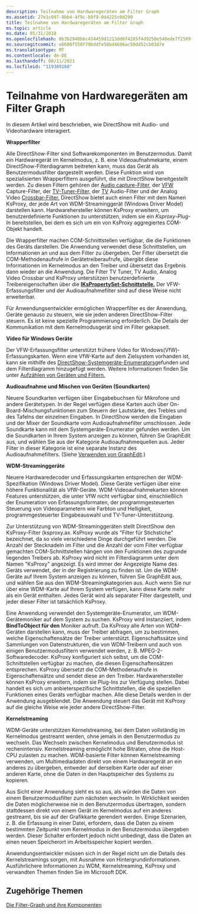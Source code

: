 ```yaml
---
description: Teilnahme von Hardwaregeräten am Filter Graph
ms.assetid: 27e1c097-9bb4-4f9c-b9f9-0d4225c0d290
title: Teilnahme von Hardwaregeräten am Filter Graph
ms.topic: article
ms.date: 05/31/2018
ms.openlocfilehash: 0b3b2940b6c434459d1213dd0f4265f4d9250e548ede7f2509f7f68c27166861
ms.sourcegitcommit: e6600f550f79bddfe58bd4696ac50dd52cb03d7e
ms.translationtype: MT
ms.contentlocale: de-DE
ms.lasthandoff: 08/11/2021
ms.locfileid: "119389160"
---
```

# <a name="how-hardware-devices-participate-in-the-filter-graph"></a>Teilnahme von Hardwaregeräten am Filter Graph

In diesem Artikel wird beschrieben, wie DirectShow mit Audio- und Videohardware interagiert.

**Wrapperfilter**

Alle DirectShow-Filter sind Softwarekomponenten im Benutzermodus. Damit ein Hardwaregerät im Kernelmodus, z. B. eine Videoaufnahmekarte, einem DirectShow-Filterdiagramm beitreten kann, muss das Gerät als Benutzermodusfilter dargestellt werden. Diese Funktion wird von spezialisierten Wrapperfiltern ausgeführt, die mit DirectShow bereitgestellt werden. Zu diesen Filtern gehören der [Audio capture-Filter,](audio-capture.md) der [VFW](vfw-capture-filter.md) Capture-Filter, der [TV-Tuner-Filter,](tv-tuner-filter.md) der [TV](tv-audio-filter.md) Audio-Filter und der Analog Video [Crossbar-Filter.](analog-video-crossbar-filter.md) DirectShow bietet auch einen Filter mit dem Namen KsProxy, der jede Art von WDM-Streaminggerät (Windows Driver Model) darstellen kann. Hardwarehersteller können KsProxy erweitern, um benutzerdefinierte Funktionen zu unterstützen, indem sie ein *Ksproxy-Plug-In* bereitstellen, bei dem es sich um ein von KsProxy aggregiertes COM-Objekt handelt.

Die Wrapperfilter machen COM-Schnittstellen verfügbar, die die Funktionen des Geräts darstellen. Die Anwendung verwendet diese Schnittstellen, um Informationen an und aus dem Filter zu übergeben. Der Filter übersetzt die COM-Methodenaufrufe in Gerätetreiberaufrufe, übergibt diese Informationen im Kernelmodus an den Treiber und übersetzt das Ergebnis dann wieder an die Anwendung. Die Filter TV Tuner, TV Audio, Analog Video Crossbar und KsProxy unterstützen benutzerdefinierte Treibereigenschaften über die [**IKsPropertySet-Schnittstelle.**](ikspropertyset.md) Der VFW-Erfassungsfilter und der Audioaufnahmefilter sind auf diese Weise nicht erweiterbar.

Für Anwendungsentwickler ermöglichen Wrapperfilter es der Anwendung, Geräte genauso zu steuern, wie sie jeden anderen DirectShow-Filter steuern. Es ist keine spezielle Programmierung erforderlich. Die Details der Kommunikation mit dem Kernelmodusgerät sind im Filter gekapselt.

**Video für Windows Geräte**

Der VFW-Erfassungsfilter unterstützt frühere Video for Windows(VfW)-Erfassungskarten. Wenn eine VfW-Karte auf dem Zielsystem vorhanden ist, kann sie mithilfe des [DirectShow-Systemgeräte-Enumerators](system-device-enumerator.md)gefunden und dem Filterdiagramm hinzugefügt werden. Weitere Informationen finden Sie unter [Aufzählen von Geräten und Filtern.](enumerating-devices-and-filters.md)

**Audioaufnahme und Mischen von Geräten (Soundkarten)**

Neuere Soundkarten verfügen über Eingabebuchsen für Mikrofone und andere Gerätetypen. In der Regel verfügen diese Karten auch über On-Board-Mischungsfunktionen zum Steuern der Lautstärke, des Trebles und des Tafelns der einzelnen Eingaben. In DirectShow werden die Eingaben und der Mixer der Soundkarte vom Audioaufnahmefilter umschlossen. Jede Soundkarte kann mit dem Systemgeräte-Enumerator gefunden werden. Um die Soundkarten in Ihrem System anzeigen zu können, führen Sie GraphEdit aus, und wählen Sie aus der Kategorie Audioaufnahmequellen aus. Jeder Filter in dieser Kategorie ist eine separate Instanz des Audioaufnahmefilters. (Siehe [Verwenden von GraphEdit](using-graphedit.md).)

**WDM-Streaminggeräte**

Neuere Hardwaredecoder und Erfassungskarten entsprechen der WDM-Spezifikation (Windows Driver Model). Diese Geräte verfügen über eine höhere Funktionalität als VfW-Geräte. WDM-Videoaufnahmekarten können Features unterstützen, die unter VfW nicht verfügbar sind, einschließlich der Enumeration von Erfassungsformaten, der programmgesteuerten Steuerung von Videoparametern wie Farbton und Helligkeit, programmgesteuerter Eingabeauswahl und TV-Tuner-Unterstützung.

Zur Unterstützung von WDM-Streaminggeräten stellt DirectShow den KsProxy-Filter (ksproxy.ax. KsProxy wurde als "Filter für Stichstiche" bezeichnet, da so viele verschiedene Dinge durchgeführt werden. Die Anzahl der Stecknadeln im Filter und die Anzahl der vom Filter verfügbar gemachten COM-Schnittstellen hängen von den Funktionen des zugrunde liegenden Treibers ab. KsProxy wird nicht im Filterdiagramm unter dem Namen "KsProxy" angezeigt. Es wird immer der Angezeigte Name des Geräts verwendet, der in der Registrierung zu finden ist. Um die WDM-Geräte auf Ihrem System anzeigen zu können, führen Sie GraphEdit aus, und wählen Sie aus den WDM-Streamingkategorien aus. Auch wenn Sie nur über eine WDM-Karte auf Ihrem System verfügen, kann diese Karte mehr als ein Gerät enthalten. Jedes Gerät wird als separater Filter dargestellt, und jeder dieser Filter ist tatsächlich KsProxy.

Eine Anwendung verwendet den Systemgeräte-Enumerator, um WDM-Gerätemoniker auf dem System zu suchen. KsProxy wird instanziiert, indem **BindToObject für den** Moniker aufruft. Da KsProxy alle Arten von WDM-Geräten darstellen kann, muss der Treiber abfragen, um zu bestimmen, welche Eigenschaftensätze der Treiber unterstützt. Eigenschaftssätze sind Sammlungen von Datenstrukturen, die von WDM-Treibern und auch von einigen Benutzermodusfiltern verwendet werden, z. B. MPEG-2-Softwaredecoder. KsProxy konfiguriert sich selbst, um die COM-Schnittstellen verfügbar zu machen, die diesen Eigenschaftensätzen entsprechen. KsProxy übersetzt die COM-Methodenaufrufe in Eigenschaftensätze und sendet diese an den Treiber. Hardwarehersteller können KsProxy erweitern, indem sie Plug-Ins zur Verfügung stellen. Dabei handelt es sich um anbieterspezifische Schnittstellen, die die speziellen Funktionen eines Geräts verfügbar machen. Alle diese Details werden in der Anwendung ausgeblendet. Die Anwendung steuert das Gerät mit KsProxy auf die gleiche Weise wie jeder andere DirectShow-Filter.

**Kernelstreaming**

WDM-Geräte unterstützen Kernelstreaming, bei dem Daten vollständig im Kernelmodus gestreamt werden, ohne jemals in den Benutzermodus zu wechseln. Das Wechseln zwischen Kernelmodus und Benutzermodus ist rechenintensiv. Kernelstreaming ermöglicht hohe Bitraten, ohne die Host-CPU zulasten zu machen. WDM-basierte Filter können Kernelstreaming verwenden, um Multimediadaten direkt von einem Hardwaregerät an ein anderes zu übergeben, entweder auf derselben Karte oder auf einer anderen Karte, ohne die Daten in den Hauptspeicher des Systems zu kopieren.

Aus Sicht einer Anwendung sieht es so aus, als würden die Daten von einem Benutzermodusfilter zum nächsten wechseln. In Wirklichkeit werden die Daten möglicherweise nie in den Benutzermodus übertragen, sondern stattdessen direkt von einem Gerät im Kernelmodus auf ein anderes gestreamt, bis sie auf der Grafikkarte gerendert werden. Einige Szenarien, z. B. die Erfassung in einer Datei, erfordern, dass die Daten zu einem bestimmten Zeitpunkt vom Kernelmodus in den Benutzermodus übergeben werden. Dieser Schalter erfordert jedoch nicht unbedingt, dass die Daten an einen neuen Speicherort im Arbeitsspeicher kopiert werden.

Anwendungsentwickler müssen sich in der Regel nicht um die Details des Kernelstreamings sorgen, mit Ausnahme von Hintergrundinformationen. Ausführlichere Informationen zu WDM, Kernelstreaming, KsProxy und verwandten Themen finden Sie im Microsoft DDK.

## <a name="related-topics"></a>Zugehörige Themen

<dl> <dt>

[Die Filter-Graph und ihre Komponenten](the-filter-graph-and-its-components.md)
</dt> </dl>

 

 



